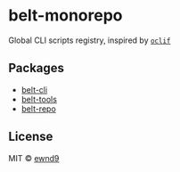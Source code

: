 # belt-monorepo

Global CLI scripts registry, inspired by [`oclif`](https://github.com/oclif/oclif)

## Packages

- [belt-cli](packages/belt-cli)
- [belt-tools](packages/belt-tools)
- [belt-repo](packages/belt-repo)

## License

MIT © [ewnd9](http://ewnd9.com)
